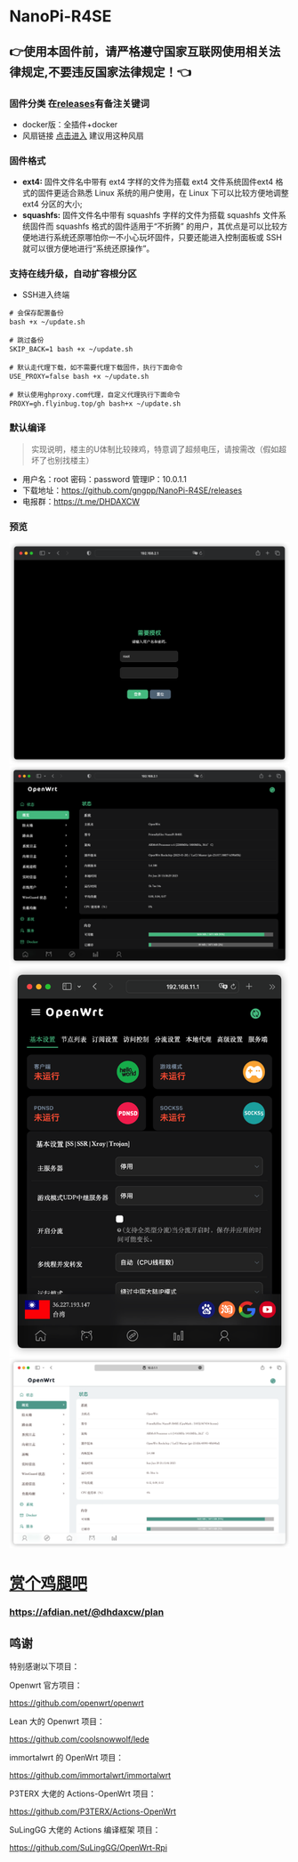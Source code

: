 # NanoPi-R4SE
## 👉使用本固件前，请严格遵守国家互联网使用相关法律规定,不要违反国家法律规定！👈

### 固件分类 在[releases](https://github.com/gngpp/NanoPi-R4S-2021/releases)有备注关键词
- docker版：全插件+docker
- 风扇链接 [点击进入](https://s.click.taobao.com/t?e=m%3D2%26s%3Dd8Ack0Lbx8McQipKwQzePOeEDrYVVa64LKpWJ%2Bin0XJRAdhuF14FMXpyNmcFd6mT8sviUM61dt2T0mcOGN1M6FAj1gqltKaEfKzCcEr0EW0YuhTK3FPxiHMT7yc3NZrQKSOkJV8harV3phaPbavinqGCwVfdcN0wcSpj5qSCmbA%3D)  建议用这种风扇

### 固件格式
- **ext4:** 固件文件名中带有 ext4 字样的文件为搭载 ext4 文件系统固件ext4 格式的固件更适合熟悉 Linux 系统的用户使用，在 Linux 下可以比较方便地调整 ext4 分区的大小;
- **squashfs:** 固件文件名中带有 squashfs 字样的文件为搭载 squashfs 文件系统固件而 squashfs 格式的固件适用于“不折腾” 的用户，其优点是可以比较方便地进行系统还原哪怕你一不小心玩坏固件，只要还能进入控制面板或 SSH就可以很方便地进行“系统还原操作”。

### 支持在线升级，自动扩容根分区
- SSH进入终端
```
# 会保存配置备份
bash +x ~/update.sh

# 跳过备份
SKIP_BACK=1 bash +x ~/update.sh

# 默认走代理下载，如不需要代理下载固件，执行下面命令
USE_PROXY=false bash +x ~/update.sh

# 默认使用ghproxy.com代理，自定义代理执行下面命令
PROXY=gh.flyinbug.top/gh bash+x ~/update.sh
```

### 默认编译  
> 实现说明，楼主的U体制比较辣鸡，特意调了超频电压，请按需改（假如超坏了也别找楼主）
- 用户名：root 密码：password  管理IP：10.0.1.1
- 下载地址：https://github.com/gngpp/NanoPi-R4SE/releases
- 电报群：https://t.me/DHDAXCW

### 预览
<img src="./preview/login.png"/>
<img src="./preview/home.png"/>
<img src="./preview/vssr.png"/>
<img src="./preview/light.png"/> 

# [赏个鸡腿吧](https://afdian.net/@dhdaxcw/plan)
### https://afdian.net/@dhdaxcw/plan

## 鸣谢

特别感谢以下项目：

Openwrt 官方项目：

<https://github.com/openwrt/openwrt>

Lean 大的 Openwrt 项目：

<https://github.com/coolsnowwolf/lede>

immortalwrt 的 OpenWrt 项目：

<https://github.com/immortalwrt/immortalwrt>

P3TERX 大佬的 Actions-OpenWrt 项目：

<https://github.com/P3TERX/Actions-OpenWrt>

SuLingGG 大佬的 Actions 编译框架 项目：

https://github.com/SuLingGG/OpenWrt-Rpi
